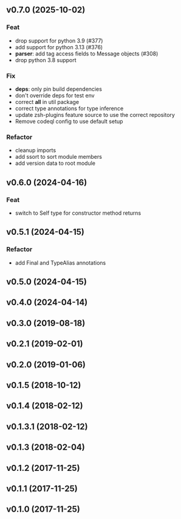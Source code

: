 ## v0.7.0 (2025-10-02)

### Feat

- drop support for python 3.9 (#377)
- add support for python 3.13 (#376)
- **parser**: add tag access fields to Message objects (#308)
- drop python 3.8 support

### Fix

- **deps**: only pin build dependencies
- don't override deps for test env
- correct __all__ in util package
- correct type annotations for type inference
- update zsh-plugins feature source to use the correct repository
- Remove codeql config to use default setup

### Refactor

- cleanup imports
- add ssort to sort module members
- add version data to root module

## v0.6.0 (2024-04-16)

### Feat

- switch to Self type for constructor method returns

## v0.5.1 (2024-04-15)

### Refactor

- add Final and TypeAlias annotations

## v0.5.0 (2024-04-15)

## v0.4.0 (2024-04-14)

## v0.3.0 (2019-08-18)

## v0.2.1 (2019-02-01)

## v0.2.0 (2019-01-06)

## v0.1.5 (2018-10-12)

## v0.1.4 (2018-02-12)

## v0.1.3.1 (2018-02-12)

## v0.1.3 (2018-02-04)

## v0.1.2 (2017-11-25)

## v0.1.1 (2017-11-25)

## v0.1.0 (2017-11-25)
